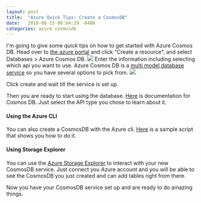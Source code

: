 ```yaml
---
layout: post
title:  "Azure Quick Tips: Create a CosmosDB"
date:   2018-06-15 06:04:29 -0400
categories: azure cosmosdb
---
```

I'm going to give some quick tips on how to get started with Azure Cosmos DB. Head over to [the azure portal](https://portal.azure.com) and click "Create a resource", and select Databases > Azure Cosmos DB.
![](https://jweiler.ghost.io/content/images/2018/06/2018-06-14-12_40_02-Window.png)
Enter the information including selecting which api you want to use. Azure Cosmos DB is a [multi model database service](https://docs.microsoft.com/en-us/azure/cosmos-db/introduction#key-capabilities) so you have several options to pick from.
![](https://jweiler.ghost.io/content/images/2018/06/2018-06-14-12_43_03-Window.png) 

Click create and wait till the service is set up. 

Then you are ready to start using the database. [Here](https://docs.microsoft.com/en-us/azure/cosmos-db/) is documentation for Cosmos DB. Just select the API type you chose to learn about it.

#### Using the Azure CLI
You can also create a CosmosDB with the Azure cli. [Here](https://docs.microsoft.com/en-us/azure/cosmos-db/scripts/create-database-account-collections-cli?toc=%2fcli%2fazure%2ftoc.json) is a sample script that shows you how to do it.



#### Using Storage Explorer
You can use the [Azure Storage Explorer](https://azure.microsoft.com/en-us/features/storage-explorer/) to interact with your new CosmosDB service. Just connect you Azure account and you will be able to see the CosmosDB you just created and can add tables right from there.

Now you have your CosmosDB service set up and are ready to do amazing things.